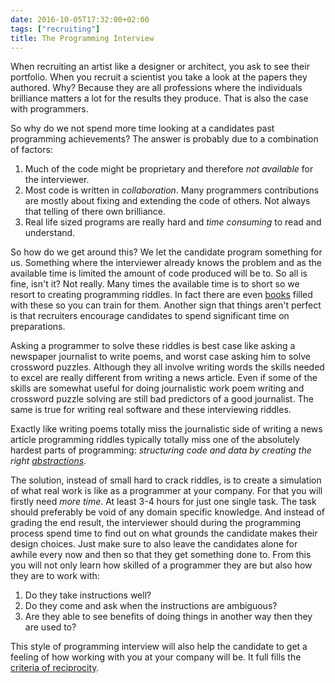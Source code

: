 ```yaml
---
date: 2016-10-05T17:32:00+02:00
tags: ["recruiting"]
title: The Programming Interview
---
```

When recruiting an artist like a designer or architect, you ask to see their portfolio. When you recruit a scientist you take a look at the papers they authored. Why? Because they are all professions where the individuals brilliance matters a lot for the results they produce. That is also the case with programmers.

So why do we not spend more time looking at a candidates past programming achievements? The answer is probably due to a combination of factors:

1. Much of the code might be proprietary and therefore _not available_ for the interviewer.
1. Most code is written in _collaboration_. Many programmers contributions are mostly about fixing and extending the code of others. Not always that telling of there own brilliance.
1. Real life sized programs are really hard and _time consuming_ to read and understand.

So how do we get around this? We let the candidate program something for us. Something where the interviewer already knows the problem and as the available time is limited the amount of code produced will be to. So all is fine, isn't it? Not really. Many times the available time is to short so we resort to creating programming riddles. In fact there are even [books](https://www.amazon.com/Cracking-Coding-Interview-Programming-Questions/dp/0984782850) filled with these so you can train for them. Another sign that things aren't perfect is that recruiters encourage candidates to spend significant time on preparations.

Asking a programmer to solve these riddles is best case like asking a newspaper journalist to write poems, and worst case asking him to solve crossword puzzles. Although they all involve writing words the skills needed to excel are really different from writing a news article. Even if some of the skills are somewhat useful for doing journalistic work poem writing and crossword puzzle solving are still bad predictors of a good journalist. The same is true for writing real software and these interviewing riddles.

Exactly like writing poems totally miss the journalistic side of writing a news article programming riddles typically totally miss one of the absolutely hardest parts of programming: _structuring code and data by creating the right [abstractions](../abstractions)_.

The solution, instead of small hard to crack riddles, is to create a simulation of what real work is like as a programmer at your company. For that you will firstly need _more time_. At least 3-4 hours for just one single task. The task should preferably be void of any domain specific knowledge. And instead of grading the end result, the interviewer should during the programming process spend time to find out on what grounds the candidate makes their design choices. Just make sure to also leave the candidates alone for awhile every now and then so that they get something done to. From this you will not only learn how skilled of a programmer they are but also how they are to work with:

1. Do they take instructions well?
1. Do they come and ask when the instructions are ambiguous?
1. Are they able to see benefits of doing things in another way then they are used to?

This style of programming interview will also help the candidate to get a feeling of how working with you at your company will be. It full fills the [criteria of reciprocity](../recruiting-process).

